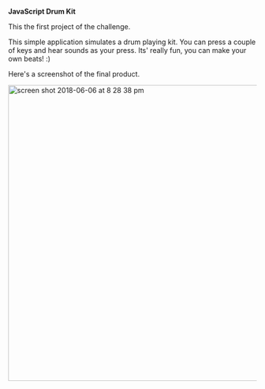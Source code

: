 <strong> JavaScript Drum Kit</strong>

This the first project of the challenge.

This simple application simulates a drum playing kit.
You can press a couple of keys and hear sounds as your press. Its' really fun, you can make your own beats! :)

Here's a screenshot of the final product.

<img width="600" alt="screen shot 2018-06-06 at 8 28 38 pm" src="https://user-images.githubusercontent.com/33431535/41071803-2913ea62-69c8-11e8-8708-315cccb6be65.png">

